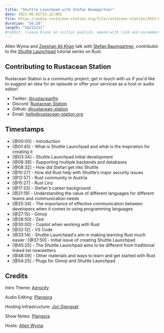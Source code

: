 ```yaml
---
title: "Shuttle Launchpad with Stefan Baumgartner"
date: 2023-06-02T15:22:00Z
file: https://audio.rustacean-station.org/file/rustacean-station/2023-06-02-stefan-baumgartner.mp3
duration: "56:28"
length: "54215311"
#reddit: (leave blank on initial publish, amend with link and uncomment this line after Reddit thread has been posted)
---
```


Allen Wyma and [Zeeshan Ali Khan](https://toot.cat/@zeenix) talk with [Stefan Baumgartner](https://twitter.com/ddprrt), contributor to the [Shuttle Launchpad](https://www.shuttle.rs/launchpad) tutorial series on Rust.

## Contributing to Rustacean Station

Rustacean Station is a community project; get in touch with us if you'd like to suggest an idea for an episode or offer your services as a host or audio editor!

- Twitter: [@rustaceanfm](https://twitter.com/rustaceanfm)
- Discord: [Rustacean Station](https://discord.gg/cHc3Gyc)
- Github: [@rustacean-station](https://github.com/rustacean-station/)
- Email: [hello@rustacean-station.org](mailto:hello@rustacean-station.org)

## Timestamps

- [@00:00] - Introduction
- [@01:45] - What is Shuttle Launchpad and what is the inspiration for creating it
- [@03:34] - Shuttle Launchpad initial development
- [@06:39] - Supporting multiple backends and databases
- [@08:32] - How did Stefan get into Shuttle
- [@10:27] - How did Rust help with Shuttle’s major security issues
- [@12:57] - Rust community in Austria
- [@15:27] - Rust Linz
- [@17:33] - Stefan's career background
- [@21:19] - Understanding the value of different languages for different teams and communication needs
- [@25:34] - The importance of effective communication between developers when it comes to using programming languages
- [@27:15] - Gimoji
- [@28:50] - Zed
- [@30:00] - Copilot when working with Rust
- [@32:12] - VS Code
- [@33:14] - Shuttle Launchpad's aim in making learning Rust much easier -[@37:50] - Initial issue of creating Shuttle Launchpad
- [@45:25] - The Shuttle Launchpad aims to be different from traditional linked list newsletters
- [@48:09] - Other materials and ways to learn and get started with Rust
- [@54:25] - Plugs for Gimoji and Shuttle Launchpad

## Credits

Intro Theme: [Aerocity](https://twitter.com/AerocityMusic)

Audio Editing: [Plangora](https://twitter.com/plangora)

Hosting Infrastructure: [Jon Gjengset](https://twitter.com/jonhoo/)

Show Notes: [Plangora](https://twitter.com/plangora)

Hosts: [Allen Wyma](https://twitter.com/allenwyma)
